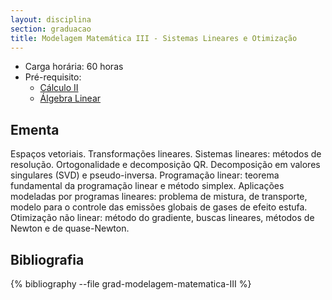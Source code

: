 ```yaml
---
layout: disciplina
section: graduacao
title: Modelagem Matemática III - Sistemas Lineares e Otimização
---
```


- Carga horária: 60 horas 
- Pré-requisito: 
  - [Cálculo II](calculo-II.html)
  - [Álgebra Linear](algebra-linear.html)

## Ementa 

Espaços vetoriais. Transformações lineares. Sistemas lineares: métodos
de resolução. Ortogonalidade e decomposição QR. Decomposição em
valores singulares (SVD) e pseudo-inversa. Programação linear: teorema
fundamental da programação linear e método simplex. Aplicações
modeladas por programas lineares: problema de mistura, de transporte,
modelo para o controle das emissões globais de gases de efeito
estufa. Otimização não linear: método do gradiente, buscas lineares,
métodos de Newton e de quase-Newton.

## Bibliografia

{% bibliography --file grad-modelagem-matematica-III %}
